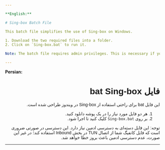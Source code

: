 ```yaml
---

**English:**

# Sing-box Batch File

This batch file simplifies the use of Sing-box on Windows. 

1. Download the two required files into a folder.
2. Click on `Sing-box.bat` to run it.

Note: The batch file requires admin privileges. This is necessary if your configuration file uses a TUN connection in the inbound section, as running without admin rights will result in an error.

---
```


**Persian:**
<div dir="rtl" style="font-family: Arial, sans-serif; font-size: 14px;">


# فایل bat Sing-box

این فایل bat برای راحتی استفاده از Sing-box در ویندوز طراحی شده است.

1. هر دو فایل مورد نیاز را در یک پوشه دانلود کنید.
2. بر روی `Sing-box.bat` کلیک کنید تا اجرا شود.

توجه: این فایل دسته‌ای به دسترسی ادمین نیاز دارد. این دسترسی در صورتی ضروری است که فایل کانفیگ شما از اتصال TUN در بخش Inbound استفاده کند؛ در غیر این صورت، عدم دسترسی ادمین باعث بروز خطا خواهد شد.
</div>

---

